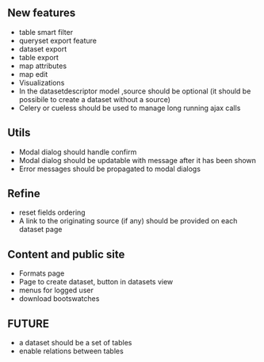 ## New features

- table smart filter
- queryset export feature
- dataset export
- table export
- map attributes
- map edit
- Visualizations
- In the datasetdescriptor model ,source should be optional (it should be possibile to create a dataset without a source)
- Celery or cueless should be used to manage long running ajax calls


## Utils
- Modal dialog should handle confirm
- Modal dialog should be updatable with message after it has been shown
- Error messages should be propagated to modal dialogs

## Refine
- reset fields ordering
- A link to the originating source (if any) should be provided on each dataset page


## Content and public site
- Formats page
- Page to create dataset, button in datasets view
- menus for logged user
- download bootswatches

## FUTURE
- a dataset should be a set of tables
- enable relations between tables
